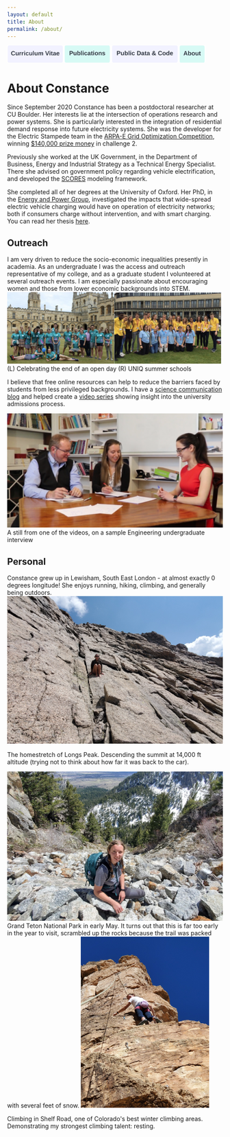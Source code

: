 ```yaml
---
layout: default
title: About
permalink: /about/
---
```

<a href="https://constancecrozier.github.io/cv/"><img src="/images/cv_button.png" alt="drawing" height="40"/></a><a href="https://constancecrozier.github.io/pubs/"><img src="/images/pub_button.png" alt="drawing" height="40"/></a><a href="https://constancecrozier.github.io/code/"><img src="/images/code_button.png" alt="drawing" height="40"/></a><a href="https://constancecrozier.github.io/about/"><img src="/images/about_button.png" alt="drawing" height="40"/></a>
# About Constance
Since September 2020 Constance has been a postdoctoral researcher at CU Boulder. Her interests lie at the intersection of operations research and power systems. She is particularly interested in the integration of residential demand response into future electricity systems. She was the developer for the Electric Stampede team in the [ARPA-E Grid Optimization Competition](https://gocompetition.energy.gov), winning [$140,000 prize money](https://gocompetition.energy.gov/challenges/challenge-2/Leaderboards/Final) in challenge 2.

Previously she worked at the UK Government, in the Department of Business, Energy and Industrial Strategy as a Technical Energy Specialist. There she advised on government policy regarding vehicle electrification, and developed the [SCORES](https://github.com/constancecrozier/SCORES) modeling framework.

She completed all of her degrees at the University of Oxford. Her PhD, in the [Energy and Power Group](https://epg.eng.ox.ac.uk), investigated the impacts that wide-spread electric vehicle charging would have on operation of electricity networks; both if consumers charge without intervention, and with smart charging. You can read her thesis [here](https://ora.ox.ac.uk/objects/uuid:1cb55756-6cc6-45ea-aa6d-82a952ecaf7c/download_file?safe_filename=thesis_revised.pdf&type_of_work=Thesis).

<h2>Outreach</h2>
I am very driven to reduce the socio-economic inequalities presently in academia. As an undergraduate I was the access and outreach representative of my college, and as a graduate student I volunteered at several outreach events. I am especially passionate about encouraging women and those from lower economic backgrounds into STEM.
<img src="/images/openday.png" alt="drawing" width="250"/><img src="/images/uniq.png" alt="drawing" width="250"/>
(L) Celebrating the end of an open day (R) UNIQ summer schools

I believe that free online resources can help to reduce the barriers faced by students from less privileged backgrounds. I have a [science communication blog](https://constancecrozier.com/) and helped create a [video series](https://www.youtube.com/watch?v=DiJ1mvD0YRE) showing insight into the university admissions process.

<img src="/images/video.png" alt="drawing" width="600"/>
A still from one of the videos, on a sample Engineering undergraduate interview

<h2>Personal</h2>
Constance grew up in Lewisham, South East London - at almost exactly 0 degrees longitude! She enjoys running, hiking, climbing, and generally being outdoors. 


<img src="/images/longs2021.jpg" alt="drawing" width="600"/>

The homestretch of Longs Peak. Descending the summit at 14,000 ft altitude (trying not to think about how far it was back to the car).

<img src="/images/teton2021.jpg" alt="drawing" width="600"/>
Grand Teton National Park in early May. It turns out that this is far too early in the year to visit, scrambled up the rocks because the trail was packed with several feet of snow. 

<img src="/images/shelf2022.jpg" alt="drawing" width="300"/>

Climbing in Shelf Road, one of Colorado's best winter climbing areas. Demonstrating my strongest climbing talent: resting.
